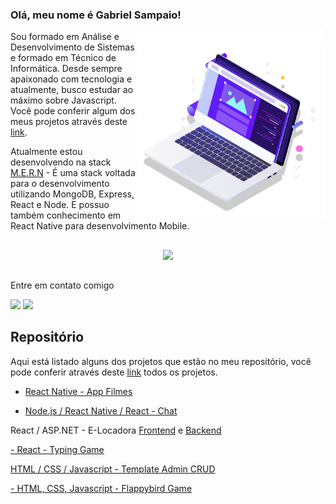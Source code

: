 ### Olá, meu nome é Gabriel Sampaio!

<img src="pc.svg" min-width="300px" max-width="300px" width="300px" align="right" alt="Computador">

<p align="left"> 
  Sou formado em Análise e Desenvolvimento de Sistemas e formado em Técnico de Informática. Desde sempre apaixonado com tecnologia e atualmente, busco estudar ao máximo sobre Javascript. Você pode conferir algum dos meus projetos através deste <a href="https://github.com/GabrielSampaio7?tab=repositories">link</a>.
</p>

<p align="left">
  Atualmente estou desenvolvendo na stack <a href="https://upflow.me/entendendo-o-mern-stack-o-que-e/">M.E.R.N</a> - É uma stack voltada para o desenvolvimento utilizando MongoDB, Express, React e Node. E possuo também conhecimento em React Native para desenvolvimento Mobile.  
</p>

##

<div align="center">
 <a href="https://github.com/GabrielSampaio7"></a>
  <img height="180em" src="https://github-readme-stats.vercel.app/api/top-langs/?username=gabrielsampaio7&layout=compact&langs_count=7&theme=dracula"/>
</div>

##

Entre em contato comigo

<div> 
  <a href = "mailto:sampaiogabriel777@hotmail.com"><img src="https://img.shields.io/badge/-Gmail-%23333?style=for-the-badge&logo=gmail&logoColor=white" target="_blank"></a>
  <a href="https://www.linkedin.com/in/gabrielsampaiolimadearaujo/" target="_blank"><img src="https://img.shields.io/badge/-LinkedIn-%230077B5?style=for-the-badge&logo=linkedin&logoColor=white" target="_blank"></a> 
</div>

## Repositório

Aqui está listado alguns dos projetos que estão no meu repositório, você pode conferir através deste <a href="https://github.com/GabrielSampaio7?tab=repositories">link</a> todos os projetos.

- <a href="https://github.com/GabrielSampaio7/insider-react-native-4.0-sujeitoprogramador">React Native - App Filmes</a>

- <a href="https://github.com/GabrielSampaio7/celke-chat-react">Node.js / React Native / React - Chat</a>

React / ASP.NET - E-Locadora
<a href="https://github.com/GabrielSampaio7/frontend--e-locadora<">Frontend</a> e <a href="https://github.com/GabrielSampaio7/webapi--e-locadora">Backend</a>

<a href="https://github.com/GabrielSampaio7/maratonajs-emersonbroga-typing-game">- React - Typing Game</a>

<a href="https://github.com/GabrielSampaio7/crud-full-hcode"> HTML / CSS / Javascript - Template Admin CRUD</a>

<a href="https://github.com/GabrielSampaio7/flappybird-game">- HTML, CSS, Javascript - Flappybird Game</a>
